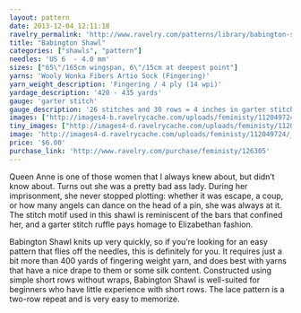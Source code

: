 ```yaml
---
layout: pattern
date: 2013-12-04 12:11:18
ravelry_permalink: 'http://www.ravelry.com/patterns/library/babington-shawl'
title: "Babington Shawl"
categories: ["shawls", "pattern"]
needles: 'US 6  - 4.0 mm'
sizes: ["65\"/165cm wingspan, 6\"/15cm at deepest point"]
yarns: 'Wooly Wonka Fibers Artio Sock (Fingering)'
yarn_weight_description: 'Fingering / 4 ply (14 wpi)'
yardage_description: '420 - 435 yards'
gauge: 'garter stitch'
gauge_description: '26 stitches and 30 rows = 4 inches in garter stitch'
images: ["http://images4-b.ravelrycache.com/uploads/feministy/112049724/_D7C6037_medium.jpg", "http://images4.ravelrycache.com/uploads/feministy/112049768/_D7C6036_medium.jpg"]
tiny_images: ["http://images4-d.ravelrycache.com/uploads/feministy/112049724/_D7C6037_square.jpg", "http://images4-b.ravelrycache.com/uploads/feministy/112049768/_D7C6036_square.jpg"]
image: 'http://images4-d.ravelrycache.com/uploads/feministy/112049724/_D7C6037_square.jpg'
price: '$6.00'
purchase_link: 'http://www.ravelry.com/purchase/feministy/126305'
---
```

<p>Queen Anne is one of those women that I always knew about, but didn’t know about. Turns out she was a pretty bad ass lady. During her imprisonment, she never stopped plotting: whether it was escape, a coup, or how many angels can dance on the head of a pin, she was always at it. The stitch motif used in this shawl is reminiscent of the bars that confined her, and a garter stitch ruffle pays homage to Elizabethan fashion.</p>

<p>Babington Shawl knits up very quickly, so if you’re looking for an easy pattern that flies off the needles, this is definitely for you. It requires just a bit more than 400 yards of fingering weight yarn, and does best with yarns that have a nice drape to them or some silk content. Constructed using simple short rows without wraps, Babington Shawl is well-suited for beginners who have little experience with short rows. The lace pattern is a two-row repeat and is very easy to memorize.</p>